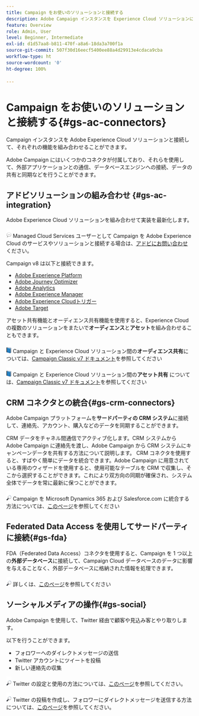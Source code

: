 ```yaml
---
title: Campaign をお使いのソリューションと接続する
description: Adobe Campaign インスタンスを Experience Cloud ソリューションに接続する方法について説明します。
feature: Overview
role: Admin, User
level: Beginner, Intermediate
exl-id: d1d57aa8-b811-470f-a8a6-18da3a700f1a
source-git-commit: 507f30d16eecf5400ee88a4d29913e4cdaca9cba
workflow-type: ht
source-wordcount: '0'
ht-degree: 100%

---
```


# Campaign をお使いのソリューションと接続する{#gs-ac-connectors}

Campaign インスタンスを Adobe Experience Cloud ソリューションと接続して、それぞれの機能を組み合わせることができます。

Adobe Campaign にはいくつかのコネクタが付属しており、それらを使用して、外部アプリケーションとの通信、データベースエンジンへの接続、データの共有と同期などを行うことができます。

## アドビソリューションの組み合わせ {#gs-ac-integration}

Adobe Experience Cloud ソリューションを組み合わせて実装を最新化します。

![](../assets/do-not-localize/speech.png) Managed Cloud Services ユーザーとして Campaign を Adobe Experience Cloud のサービスやソリューションと接続する場合は、[アドビにお問い合わせ](../start/campaign-faq.md#support)ください。

Campaign v8 は以下と接続できます。

* [Adobe Experience Platform](../connect/ac-aep.md)
* [Adobe Journey Optimizer](../connect/ac-ajo.md)
* [Adobe Analytics](../connect/ac-aa.md)
* [Adobe Experience Manager](../connect/ac-aem.md)
* [Adobe Experience Cloudトリガー](../connect/ac-triggers.md)
* [Adobe Target](../connect/ac-at.md)

アセット共有機能とオーディエンス共有機能を使用すると、Experience Cloud の複数のソリューションをまたいで&#x200B;**オーディエンス**&#x200B;と&#x200B;**アセット**&#x200B;を組み合わせることもできます。

![](../assets/do-not-localize/book.png) Campaign と Experience Cloud ソリューション間の&#x200B;**オーディエンス共有**&#x200B;については、[Campaign Classic v7 ドキュメント](https://experienceleague.adobe.com/docs/campaign-classic/using/integrating-with-adobe-experience-cloud/audience-sharing/sharing-audiences-with-adobe-experience-cloud.html?lang=ja#integrating-with-adobe-experience-cloud)を参照してください

![](../assets/do-not-localize/book.png) Campaign と Experience Cloud ソリューション間の&#x200B;**アセット共有** については、[Campaign Classic v7 ドキュメント](https://experienceleague.adobe.com/docs/campaign-classic/using/integrating-with-adobe-experience-cloud/asset-sharing/sharing-assets-with-adobe-experience-cloud.html?lang=ja#integrating-with-adobe-experience-cloud)を参照してください

## CRM コネクタとの統合{#gs-crm-connectors}

Adobe Campaign プラットフォームを&#x200B;**サードパーティの CRM システム**&#x200B;に接続して、連絡先、アカウント、購入などのデータを同期することができます。

CRM データをチャネル間通信でアクティブ化します。CRM システムから Adobe Campaign に連絡先を渡し、Adobe Campaign から CRM システムにキャンペーンデータを共有する方法について説明します。
CRM コネクタを使用すると、すばやく簡単にデータを統合できます。Adobe Campaign に用意されている専用のウィザードを使用すると、使用可能なテーブルを CRM で収集し、そこから選択することができます。これにより双方向の同期が確保され、システム全体でデータを常に最新に保つことができます。

![](../assets/do-not-localize/glass.png) Campaign を Microsoft Dynamics 365 および Salesforce.com に統合する方法については、[このページ](crm.md)を参照してください

## Federated Data Access を使用してサードパーティに接続{#gs-fda}

FDA（Federated Data Access）コネクタを使用すると、Campaign を 1 つ以上の&#x200B;**外部データベース**&#x200B;に接続して、Campaign Cloud データベースのデータに影響を与えることなく、外部データベースに格納された情報を処理できます。

![](../assets/do-not-localize/glass.png) 詳しくは、[このページ](fda.md)を参照してください

## ソーシャルメディアの操作{#gs-social}

Adobe Campaign を使用して、Twitter 経由で顧客や見込み客とやり取りします。

以下を行うことができます。

* フォロワーへのダイレクトメッセージの送信
* Twitter アカウントにツイートを投稿
* 新しい連絡先の収集

![](../assets/do-not-localize/glass.png) Twitter の設定と使用の方法については、[このページ](../connect/ac-tw.md)を参照してください。

![](../assets/do-not-localize/glass.png) Twitter の投稿を作成し、フォロワーにダイレクトメッセージを送信する方法については、[このページ](../send/twitter.md)を参照してください。
